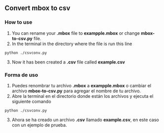 ## Convert mbox to csv

### How to use

1. You can rename your **.mbox** file to **exampple.mbox** or change **mbox-to-csv.py** file.
2. In the terminal in the directory where the file is run this line

```
python ./csvconv.py
```
3. Now it has been created a **.csv** file called **example.csv**

### Forma de uso

1. Puedes renombrar tu archivo **.mbox** a **exampple.mbox** o cambiar el archivo **mbox-to-csv.py** para agregar el nombre de tu archivo.
2. Abre la terminal en el directorio donde están los archivos y ejecuta el siguiente comando
```
python ./csvconv.py
```
3. Ahora se ha creado un archivo **.csv** llamado **example.csv**, en este caso con un ejemplo de prueba.

